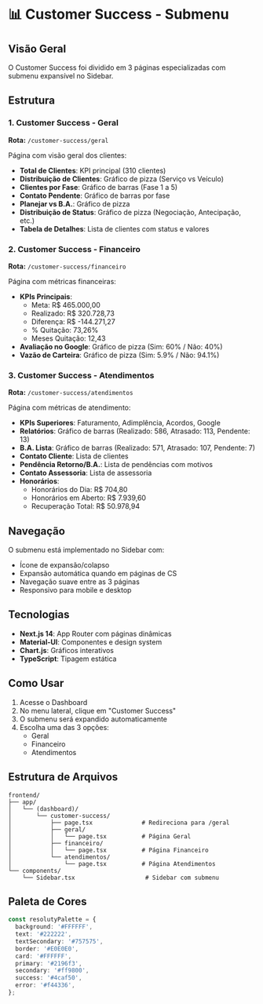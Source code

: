 # 📊 Customer Success - Submenu

## Visão Geral

O Customer Success foi dividido em 3 páginas especializadas com submenu expansível no Sidebar.

## Estrutura

### 1. Customer Success - Geral
**Rota:** `/customer-success/geral`

Página com visão geral dos clientes:
- **Total de Clientes**: KPI principal (310 clientes)
- **Distribuição de Clientes**: Gráfico de pizza (Serviço vs Veículo)
- **Clientes por Fase**: Gráfico de barras (Fase 1 a 5)
- **Contato Pendente**: Gráfico de barras por fase
- **Planejar vs B.A.**: Gráfico de pizza
- **Distribuição de Status**: Gráfico de pizza (Negociação, Antecipação, etc.)
- **Tabela de Detalhes**: Lista de clientes com status e valores

### 2. Customer Success - Financeiro
**Rota:** `/customer-success/financeiro`

Página com métricas financeiras:
- **KPIs Principais**:
  - Meta: R$ 465.000,00
  - Realizado: R$ 320.728,73
  - Diferença: R$ -144.271,27
  - % Quitação: 73,26%
  - Meses Quitação: 12,43
- **Avaliação no Google**: Gráfico de pizza (Sim: 60% / Não: 40%)
- **Vazão de Carteira**: Gráfico de pizza (Sim: 5.9% / Não: 94.1%)

### 3. Customer Success - Atendimentos
**Rota:** `/customer-success/atendimentos`

Página com métricas de atendimento:
- **KPIs Superiores**: Faturamento, Adimplência, Acordos, Google
- **Relatórios**: Gráfico de barras (Realizado: 586, Atrasado: 113, Pendente: 13)
- **B.A. Lista**: Gráfico de barras (Realizado: 571, Atrasado: 107, Pendente: 7)
- **Contato Cliente**: Lista de clientes
- **Pendência Retorno/B.A.**: Lista de pendências com motivos
- **Contato Assessoria**: Lista de assessoria
- **Honorários**:
  - Honorários do Dia: R$ 704,80
  - Honorários em Aberto: R$ 7.939,60
  - Recuperação Total: R$ 50.978,94

## Navegação

O submenu está implementado no Sidebar com:
- Ícone de expansão/colapso
- Expansão automática quando em páginas de CS
- Navegação suave entre as 3 páginas
- Responsivo para mobile e desktop

## Tecnologias

- **Next.js 14**: App Router com páginas dinâmicas
- **Material-UI**: Componentes e design system
- **Chart.js**: Gráficos interativos
- **TypeScript**: Tipagem estática

## Como Usar

1. Acesse o Dashboard
2. No menu lateral, clique em "Customer Success"
3. O submenu será expandido automaticamente
4. Escolha uma das 3 opções:
   - Geral
   - Financeiro
   - Atendimentos

## Estrutura de Arquivos

```
frontend/
├── app/
│   └── (dashboard)/
│       └── customer-success/
│           ├── page.tsx              # Redireciona para /geral
│           ├── geral/
│           │   └── page.tsx          # Página Geral
│           ├── financeiro/
│           │   └── page.tsx          # Página Financeiro
│           └── atendimentos/
│               └── page.tsx          # Página Atendimentos
└── components/
    └── Sidebar.tsx                    # Sidebar com submenu
```

## Paleta de Cores

```typescript
const resolutyPalette = {
  background: '#FFFFFF',
  text: '#222222',
  textSecondary: '#757575',
  border: '#E0E0E0',
  card: '#FFFFFF',
  primary: '#2196f3',
  secondary: '#ff9800',
  success: '#4caf50',
  error: '#f44336',
};
```

